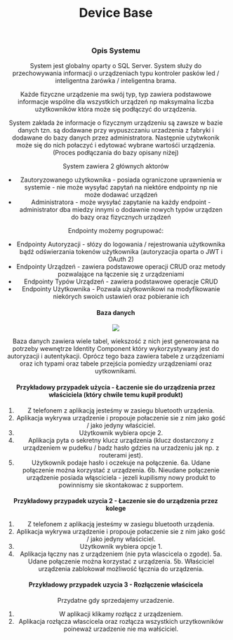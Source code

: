 <div align="center">
  
  <h1> Device Base </h1>

<br/>



### Opis Systemu

System jest globalny oparty o SQL Server.
System służy do przechowywania informacji o urządzeniach typu kontroler pasków led / inteligentna żarówka / inteligentna brama.

Każde fizyczne urządzenie ma swój typ, typ zawiera podstawowe informacje wspólne dla wszystkich urządzeń np maksymalna liczba użytkowników która może się podłączyć do urządzenia.

System zakłada że informacje o fizycznym urządzeniu są zawsze w bazie danych tzn. są dodawane przy wypuszczaniu urzadzenia z fabryki i dodawane do bazy danych przez administratora.
Następnie użytwkonik może się do nich połaczyć i edytować wybrane wartośći urządzenia. (Proces podłączania do bazy opisany niżej)

System zawiera 2 głównych aktorów
- Zautoryzowanego użytkownika - posiada ograniczone uprawnienia w systemie - nie może wysyłać zapytań na niektóre endpointy np nie może dodawać urządzeń
- Administratora - może wysyłać zapytanie na każdy endpoint - administrator dba miedzy innymi o dodawnie nowych typów urządzen do bazy oraz fizycznych urządzeń

Endpointy możemy pogrupować:
- Endpointy Autoryzacji - słózy do logowania / rejestrowania użytkownika bądź odświerzania tokenów użytkownika (autoryzacjia oparta o JWT i OAuth 2)
- Endpointy Urządzeń - zawiera podstawowe operacji CRUD oraz metody pozwalające na łączenie się z urządzeniami
- Endpointy Typów Urządzeń - zawiera podstawowe operacje CRUD
- Endpointy Użytkownika - Pozwala użytkownikowi na modyfikowanie niekórych swoich ustawień oraz pobieranie ich

#### Baza danych 

<div> 
  <a>
    <img src="https://img.shields.io/badge/-CSharp-2E8B57?logo=csharp" />
  </a>
</div>

Baza danych zawiera wiele tabel, wiekszość z nich jest generowana na potrzeby wewnętrze Identity Component który wykorzystywany jest do autoryzacji i autentykacji.
Oprócz tego baza zawiera tabele z urządzeniami oraz ich typami oraz tabele przejścia pomiedzy urządzeniami oraz uytkownikami.

#### Przykładowy przypadek użycia - Łaczenie sie do urządzenia przez właściciela (który chwile temu kupił produkt)

1. Z telefonem z aplikacją jesteśmy w zasiegu bluetooth urządenia.
2. Aplikacja wykrywa urządzenie i propouje połaczenie sie z nim jako gość / jako jedyny właściciel.
3. Użytkownik wybiera opcje 2.
4. Aplikacja pyta o sekretny klucz urządzenia (klucz dostarczony z urządzeniem w pudełku / badz hasło gdzies na urzadzeniu jak np. z routerami jest).
5. Użytkownik podaje hasło i oczekuje na połączenie.
6a. Udane połączenie można korzystać z urządzenia.
6b. Nieudane połączenie urządzenie posiada włąsciciela - jezeli kupilismy nowy produkt to powinnismy sie skontakowac z supportem.

#### Przykładowy przypadek uzycia 2 - Łaczenie sie do urządzenia przez kolege

1. Z telefonem z aplikacją jesteśmy w zasiegu bluetooth urządenia.
2. Aplikacja wykrywa urządzenie i propouje połaczenie sie z nim jako gość / jako jedyny właściciel.
3. Użytkownik wybiera opcje 1.
4. Aplikacja łączny nas z urządzeniem (nie pyta wlascicela o zgode).
5a. Udane połączenie można korzystać z urządzenia.
5b. Właściciel urządzenia zablokował możliwość łącznia do urządzenia.

#### Przykładowy przypadek uzycia 3 - Rozłączenie właścicela

Przydatne gdy sprzedajemy urzadzenie.

1. W aplikacji klikamy rozłącz z urządzeniem.
2. Aplikacja rozłącza włascicela oraz rozłącza wszystkich urzytkowników poineważ urzadzenie nie ma wałściciel.